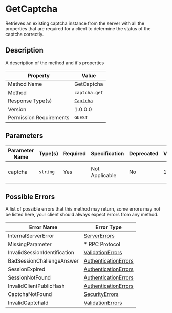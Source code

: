 # GetCaptcha

Retrieves an existing captcha instance from the server with all the
properties that are required for a client to determine the status
of the captcha correctly.


## Description

A description of the method and it's properties

| Property                | Value                              |
|-------------------------|------------------------------------|
| Method Name             | GetCaptcha                         |
| Method                  | `captcha.get`                      |
| Response Type(s)        | [`Captcha`](../Objects/Captcha.md) |
| Version                 | 1.0.0.0                            |
| Permission Requirements | `GUEST`                            |


## Parameters

| Parameter Name | Type(s)  | Required | Specification  | Deprecated | Versions | Description                    |
|----------------|----------|----------|----------------|------------|----------|--------------------------------|
| captcha        | `string` | Yes      | Not Applicable | No         | 1.0      | The ID of the captcha instance |


## Possible Errors

A list of possible errors that this method may return, some errors
may not be listed here, your client should always expect errors from
any method.

| Error Name                   | Error Type                                                   |
|------------------------------|--------------------------------------------------------------|
| InternalServerError          | [ServerErrors](../../Errors/ServerErrors.md)                 |
| MissingParameter             | * RPC Protocol                                               |
| InvalidSessionIdentification | [ValidationErrors](../../Errors/ValidationErrors.md)         |
| BadSessionChallengeAnswer    | [AuthenticationErrors](../../Errors/AuthenticationErrors.md) |
| SessionExpired               | [AuthenticationErrors](../../Errors/AuthenticationErrors.md) |
| SessionNotFound              | [AuthenticationErrors](../../Errors/AuthenticationErrors.md) |
| InvalidClientPublicHash      | [AuthenticationErrors](../../Errors/AuthenticationErrors.md) |
| CaptchaNotFound              | [SecurityErrors](../../Errors/SecurityErrors.md)             |
| InvalidCaptchaId             | [ValidationErrors](../../Errors/ValidationErrors.md)         |
